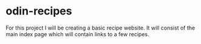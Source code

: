 # odin-recipes
For this project I will be creating a basic recipe website. It will consist of the main index page which will contain links to a few recipes.